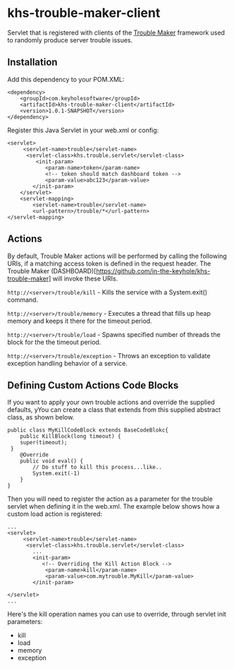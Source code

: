 # khs-trouble-maker-client 

Servlet that is registered with clients of the [Trouble Maker](https://github.com/in-the-keyhole/khs-trouble-maker) framework used to randomly produce server trouble issues.

Installation
------------
Add this dependency to your POM.XML:

	<dependency>
		<groupId>com.keyholesoftware</groupId>
		<artifactId>khs-trouble-maker-client</artifactId>
		<version>1.0.1-SNAPSHOT</version>
	</dependency>	


Register this Java Servlet in your web.xml or config:


	<servlet>
		 <servlet-name>trouble</servlet-name>
		  <servlet-class>khs.trouble.servlet</servlet-class>
		     <init-param>
	            <param-name>token</param-name>
	            <!-- token should match dashboard token -->
	            <param-value>abc123</param-value>
	        </init-param>
		</servlet>
		<servlet-mapping>
		    <servlet-name>trouble</servlet-name>
		    <url-pattern>/trouble/*</url-pattern>
	</servlet-mapping>
	

Actions
-------	
By default, Trouble Maker actions will be performed by calling the following URIs, if a matching access token is defined in the request header. The Trouble Maker (DASHBOARD)[https://github.com/in-the-keyhole/khs-trouble-maker] will invoke these URIs. 

`http://<server>/trouble/kill` - Kills the service with a System.exit() command. 

`http://<server>/trouble/memory` - Executes a thread that fills up heap memory and keeps it there for the timeout period.

`http://<server>/trouble/load` - Spawns specified number of threads the block for the the timeout period.

`http://<server>/trouble/exception` - Throws an exception to validate exception handling behavior of a service.


Defining Custom Actions Code Blocks
-----------------------------------
If you want to apply your own trouble actions and override the supplied defaults, yYou can create a class that extends from this supplied abstract class, as shown below. 

	public class MyKillCodeBlock extends BaseCodeBlokc{	
		public KillBlock(long timeout) {
		super(timeout);
	 }
		@Override
		public void eval() {
			// Do stuff to kill this process...like..
			System.exit(-1)
		}	
	}

Then you will need to register the action as a parameter for the trouble servlet when defining it in the web.xml. The example below shows how a custom load action is registered:
 
    ...
	<servlet>
		 <servlet-name>trouble</servlet-name>
		  <servlet-class>khs.trouble.servlet</servlet-class>
			...
	        <init-param>
	           <!-- Overriding the Kill Action Block -->
	            <param-name>kill</param-name>
	            <param-value>com.mytrouble.MyKill</param-value>
	        </init-param>
	 
	</servlet>
	...

Here's the kill operation names you can use to override, through servlet init parameters:
* kill
* load
* memory
* exception 
